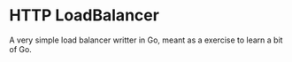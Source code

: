 # HTTP LoadBalancer

A very simple load balancer writter in Go, meant as a exercise to learn a bit of Go.